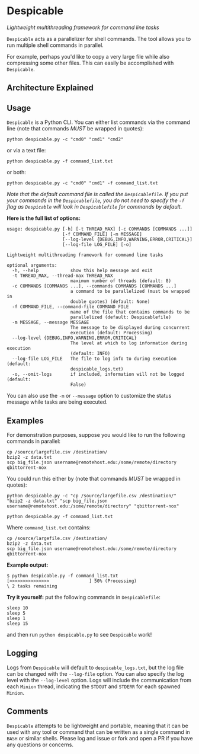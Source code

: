 # Despicable
*Lightweight multithreading framework for command line tasks*

`Despicable` acts as a parallelizer for shell commands. The tool allows you to run multiple shell commands in parallel.

For example, perhaps you'd like to copy a very large file while also compressing some other files. This can easily be accomplished with `Despicable`.

## Architecture Explained

## Usage
`Despicable` is a Python CLI. You can either list commands via the command line (note that commands *MUST* be wrapped in quotes):
```
python despicable.py -c "cmd0" "cmd1" "cmd2"
```
or via a text file:
```
python despicable.py -f command_list.txt
```
or both:
```
python despicable.py -c "cmd0" "cmd1" -f command_list.txt
```
*Note that the default command file is called the `Despicablefile`. If you put your commands in the `Despicablefile`, you do not need to specify the `-f` flag as `Despicable` will look in `Despicablefile` for commands by default.*

**Here is the full list of options:**
```
usage: despicable.py [-h] [-t THREAD_MAX] [-c COMMANDS [COMMANDS ...]]
                     [-f COMMAND_FILE] [-m MESSAGE]
                     [--log-level {DEBUG,INFO,WARNING,ERROR,CRITICAL}]
                     [--log-file LOG_FILE] [-o]

Lightweight multithreading framework for command line tasks

optional arguments:
  -h, --help            show this help message and exit
  -t THREAD_MAX, --thread-max THREAD_MAX
                        maximum number of threads (default: 8)
  -c COMMANDS [COMMANDS ...], --commands COMMANDS [COMMANDS ...]
                        a command to be parallelized (must be wrapped in
                        double quotes) (default: None)
  -f COMMAND_FILE, --command-file COMMAND_FILE
                        name of the file that contains commands to be
                        parallelized (default: Despicablefile)
  -m MESSAGE, --message MESSAGE
                        The message to be displayed during concurrent
                        execution (default: Processing)
  --log-level {DEBUG,INFO,WARNING,ERROR,CRITICAL}
                        The level at which to log information during execution
                        (default: INFO)
  --log-file LOG_FILE   The file to log info to during execution (default:
                        despicable_logs.txt)
  -o, --omit-logs       if included, information will not be logged (default:
                        False)
```
You can also use the `-m` or `--message` option to customize the status message while tasks are being executed.

## Examples
For demonstration purposes, suppose you would like to run the following commands in parallel:
```
cp /source/largefile.csv /destination/
bzip2 -z data.txt
scp big_file.json username@remotehost.edu:/some/remote/directory
qbittorrent-nox
```
You could run this either by (note that commands *MUST* be wrapped in quotes):
```
python despicable.py -c "cp /source/largefile.csv /destination/" "bzip2 -z data.txt" "scp big_file.json username@remotehost.edu:/some/remote/directory" "qbittorrent-nox"
```
```
python despicable.py -f command_list.txt
```
Where `command_list.txt` contains:
```
cp /source/largefile.csv /destination/
bzip2 -z data.txt
scp big_file.json username@remotehost.edu:/some/remote/directory
qbittorrent-nox
```
**Example output:**
```
$ python despicable.py -f command_list.txt
[>>>>>>>>>>>>>>>               ] 50% (Processing)
\ 2 tasks remaining
```
**Try it yourself:** put the following commands in `Despicablefile`:
```
sleep 10
sleep 5
sleep 1
sleep 15
```
and then run `python despicable.py` to see `Despicable` work!

## Logging
Logs from `Despicable` will default to `despicable_logs.txt`, but the log file can be changed with the `--log-file` option. You can also specify the log level with the `--log-level` option. Logs will include the communication from each `Minion` thread, indicating the `STDOUT` and `STDERR` for each spawned `Minion`.

## Comments
`Despicable` attempts to be lightweight and portable, meaning that it can be used with any tool or command that can be written as a single command in `BASH` or similar shells. Please log and issue or fork and open a PR if you have any questions or concerns.
